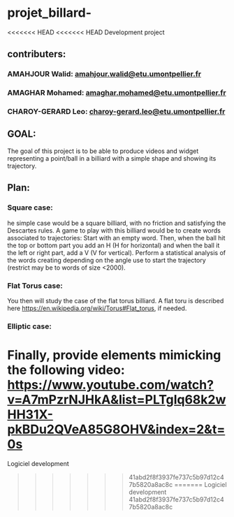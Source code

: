 # projet_billard-
<<<<<<< HEAD
<<<<<<< HEAD
Development project


## contributers:
### AMAHJOUR Walid: amahjour.walid@etu.umontpellier.fr

### AMAGHAR Mohamed: amaghar.mohamed@etu.umontpellier.fr

### CHAROY-GERARD Leo: charoy-gerard.leo@etu.umontpellier.fr


## GOAL:

The goal of this project is to be able to produce videos and widget representing a point/ball in a billiard with a simple shape and showing its trajectory.


## Plan:


### Square case:


 he simple case would be a square billiard, with no friction and satisfying the Descartes rules.
 A game to play with this billiard would be to create words associated to trajectories:
 Start with an empty word.
 Then, when the ball hit the top or bottom part you add an H (H for horizontal) 
 and when the ball it the left or right part, add a V (V for vertical).
 Perform a statistical analysis of the words creating depending on
 the angle use to start the trajectory (restrict may be to words of size <2000).

### Flat Torus case:

 You then will study the case of the flat torus billiard.
 A flat toru is described here https://en.wikipedia.org/wiki/Torus#Flat_torus, if needed.


### Elliptic case:


Finally, provide elements mimicking the following video:
 https://www.youtube.com/watch?v=A7mPzrNJHkA&list=PLTgIq68k2wHH31X-pkBDu2QVeA85G8OHV&index=2&t=0s
=======
Logiciel development
>>>>>>> 41abd2f8f3937fe737c5b97d12c47b5820a8ac8c
=======
Logiciel development
>>>>>>> 41abd2f8f3937fe737c5b97d12c47b5820a8ac8c
